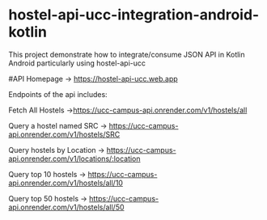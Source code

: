 # hostel-api-ucc-integration-android-kotlin
This project demonstrate how to integrate/consume JSON API in Kotlin Android particularly using hostel-api-ucc

#API Homepage -> https://hostel-api-ucc.web.app

Endpoints of the api includes:

Fetch All Hostels ->https://ucc-campus-api.onrender.com/v1/hostels/all

Query a hostel named SRC -> https://ucc-campus-api.onrender.com/v1/hostels/SRC

Query hostels by Location -> https://ucc-campus-api.onrender.com/v1/locations/:location

Query top 10 hostels -> https://ucc-campus-api.onrender.com/v1/hostels/all/10

Query top 50 hostels -> https://ucc-campus-api.onrender.com/v1/hostels/all/50
